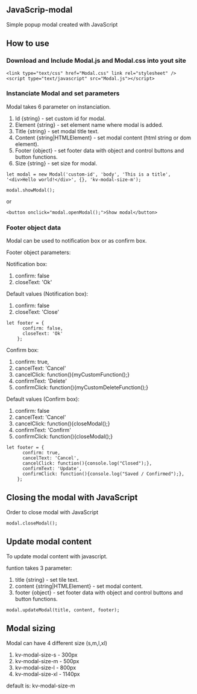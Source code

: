 ## JavaScrip-modal
Simple popup modal created with JavaScript


## How to use

### Download and Include Modal.js and Modal.css into yout site

```
<link type="text/css" href="Modal.css" link rel="stylesheet" />
<script type="text/javascript" src="Modal.js"></script>
```

### Instanciate Modal and set parameters

Modal takes 6 parameter on instanciation.

1. Id {string} - set custom id for modal.
2. Element {string} - set element name where modal is added.
3. Title {string} - set modal title text.
4. Content {string|HTMLElement} - set modal content (html string or dom element).
5. Footer {object} - set footer data with object and control buttons and button functions.
6. Size {string} - set size for modal.

```
let modal = new Modal('custom-id', 'body', 'This is a title', '<div>Hello world!</div>', {}, 'kv-modal-size-m');

modal.showModal();
```
or
```
<button onclick="modal.openModal();">Show modal</button>
```

### Footer object data

Modal can be used to notification box or as confirm box.

Footer object parameters:

Notification box:
1. confirm: false
2. closeText: 'Ok'

Default values (Notification box):
1. confirm: false
2. closeText: 'Close'

```
let footer = {
      confirm: false,
      closeText: 'Ok'
    };
```

Confirm box:
1. confirm: true,
2. cancelText: 'Cancel'
3. cancelClick: function(){myCustomFunction();}
4. confirmText: 'Delete'
5. confirmClick: function(){myCustomDeleteFunction();}

Default values (Confirm box):
1. confirm: false
2. cancelText: 'Cancel'
3. cancelClick:  function(){closeModal();}
4. confirmText: 'Confirm'
5. confirmClick: function(){closeModal();}

```
let footer = {
      confirm: true,
      cancelText: 'Cancel',
      cancelClick: function(){console.log("Closed");},
      confirmText: 'Update',
      confirmClick: function(){console.log("Saved / Confirmed");},
    };
```

## Closing the modal with JavaScript

Order to close modal with JavaScript
```
modal.closeModal();
```

## Update modal content

To update modal content with javascript.

funtion takes 3 parameter:
1. title {string} - set tile text.
2. content {string|HTMLElement} - set modal content.
3. footer {object} - set footer data with object and control buttons and button functions.

```
modal.updateModal(title, content, footer);
```

## Modal sizing

Modal can have 4 different size (s,m,l,xl)

1. kv-modal-size-s - 300px
2. kv-modal-size-m - 500px
3. kv-modal-size-l - 800px
4. kv-modal-size-xl - 1140px

default is: kv-modal-size-m


